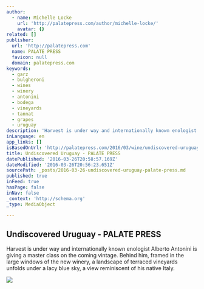 ```yaml
---
author:
  - name: Michelle Locke
    url: 'http://palatepress.com/author/michelle-locke/'
    avatar: {}
related: []
publisher:
  url: 'http://palatepress.com'
  name: PALATE PRESS
  favicon: null
  domain: palatepress.com
keywords:
  - garz
  - bulgheroni
  - wines
  - winery
  - antonini
  - bodega
  - vineyards
  - tannat
  - grapes
  - uruguay
description: 'Harvest is under way and internationally known enologist Alberto Antonini is giving a master class on the coming vintage. Behind him, framed in the large windows of the new winery, a landscape of terraced vineyards unfolds under a lacy blue sky, a view reminiscent of his native Italy.'
inLanguage: en
app_links: []
isBasedOnUrl: 'http://palatepress.com/2016/03/wine/undiscovered-uruguay/'
title: Undiscovered Uruguay - PALATE PRESS
datePublished: '2016-03-26T20:58:57.169Z'
dateModified: '2016-03-26T20:56:23.651Z'
sourcePath: _posts/2016-03-26-undiscovered-uruguay-palate-press.md
published: true
inFeed: true
hasPage: false
inNav: false
_context: 'http://schema.org'
_type: MediaObject

---
```

<article style=""><h1>Undiscovered Uruguay - PALATE PRESS</h1><p>Harvest is under way and internationally known enologist Alberto Antonini is giving a master class on the coming vintage. Behind him, framed in the large windows of the new winery, a landscape of terraced vineyards unfolds under a lacy blue sky, a view reminiscent of his native Italy.</p><img src="http://palatepress.com/wp-content/uploads/2016/03/bodega-garzon-vineyards-sunshine.jpg" /></article>